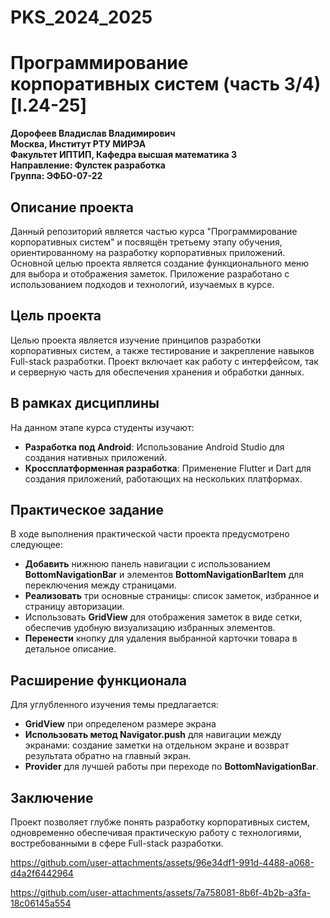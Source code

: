 # PKS_2024_2025
# Программирование корпоративных систем (часть 3/4) [I.24-25]

**Дорофеев Владислав Владимирович**  
**Москва, Институт РТУ МИРЭА**  
**Факультет ИПТИП, Кафедра высшая математика 3**  
**Направление: Фулстек разработка**  
**Группа: ЭФБО-07-22**

## Описание проекта

Данный репозиторий является частью курса "Программирование корпоративных систем" и посвящён третьему этапу обучения, ориентированному на разработку корпоративных приложений. Основной целью проекта является создание функционального меню для выбора и отображения заметок. Приложение разработано с использованием подходов и технологий, изучаемых в курсе.

## Цель проекта

Целью проекта является изучение принципов разработки корпоративных систем, а также тестирование и закрепление навыков Full-stack разработки. Проект включает как работу с интерфейсом, так и серверную часть для обеспечения хранения и обработки данных.

## В рамках дисциплины

На данном этапе курса студенты изучают:

- **Разработка под Android**: Использование Android Studio для создания нативных приложений.
- **Кроссплатформенная разработка**: Применение Flutter и Dart для создания приложений, работающих на нескольких платформах.

## Практическое задание

В ходе выполнения практической части проекта предусмотрено следующее:

- **Добавить** нижнюю панель навигации с использованием **BottomNavigationBar** и элементов **BottomNavigationBarItem** для переключения между страницами.
- **Реализовать** три основные страницы: список заметок, избранное и страницу авторизации.
- Использовать **GridView** для отображения заметок в виде сетки, обеспечив удобную визуализацию избранных элементов.
- **Перенести** кнопку для удаления выбранной карточки товара в детальное описание. 

## Расширение функционала

Для углубленного изучения темы предлагается:

- **GridView** при определеном размере экрана 
- **Использовать метод Navigator.push** для навигации между экранами: создание заметки на отдельном экране и возврат результата обратно на главный экран.
- **Provider** для лучшей работы при переходе по **BottomNavigationBar**.

## Заключение

Проект позволяет глубже понять разработку корпоративных систем, одновременно обеспечивая практическую работу с технологиями, востребованными в сфере Full-stack разработки.

https://github.com/user-attachments/assets/96e34df1-991d-4488-a068-d4a2f6442964

https://github.com/user-attachments/assets/7a758081-8b6f-4b2b-a3fa-18c06145a554
